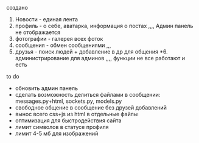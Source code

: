 создано
1. Новости - единая лента
2. профиль - о себе, аватарка, информация о постах  ,,,, Админ панель не отображается
3. фотографии - галерея всех фоток
4. сообщения - обмен сообщениями    ,,, 
5. друзья - поиск людей + добавление в др для общения
*6. администрирование для админов          ,,,, функции не все работают  и есть


to do
- обновить админ панель
- сделать возможность делиться файлами в сообщении: messages.py+html, sockets.py, models.py
- свободное общение в сообщение без друзей добавлений
- вынос всего css+js из html в отдельные файлы
- оптимизация для быстродействия сайта
- лимит символов в статусе профиля
- лимит 4-5 мб для изображений